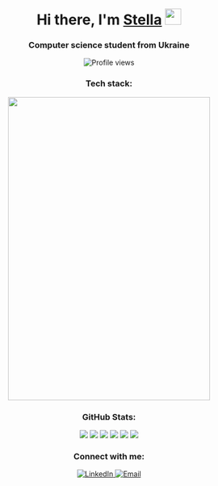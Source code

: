 <h1 align="center">Hi there, I'm <a href="https://github.com/P1ik0" target="_blank">Stella</a> 
<img src="https://github.com/blackcater/blackcater/raw/main/images/Hi.gif" height="32"/></h1>

<h3 align="center">Computer science student from Ukraine</h3>

<p align="center">
  <img src="https://komarev.com/ghpvc/?username=P1ik0&style=for-the-badge&color=blue" alt="Profile views" />
</p>

<h3 align="center">Tech stack:</h3>
<p align="center">
  <a href="https://skillicons.dev">
    <img src="https://skillicons.dev/icons?i=java,docker,cpp,postgres,spring,python,js,html,css,react&perline=5" style="width: 400px; height: 600;" />
  </a>
</p>

<h3 align="center">GitHub Stats:</h3>
<p align="center">
  <img src="http://github-profile-summary-cards.vercel.app/api/cards/profile-details?username=P1ik0&theme=omni" />
  <img src="http://github-profile-summary-cards.vercel.app/api/cards/repos-per-language?username=P1ik0&theme=omni" />
  <img src="http://github-profile-summary-cards.vercel.app/api/cards/most-commit-language?username=P1ik0&theme=omni" />
  <img src="http://github-profile-summary-cards.vercel.app/api/cards/stats?username=P1ik0&theme=omni" />
  <img src="http://github-profile-summary-cards.vercel.app/api/cards/productive-time?username=P1ik0&theme=omni&utcOffset=8" />
  <a href="https://git.io/streak-stats">
    <img src="http://github-readme-streak-stats.herokuapp.com?user=P1ik0&theme=radical&border_radius=5" />
  </a>
</p>

<h3 align="center">Connect with me:</h3>
<p align="center">
  <a href="https://www.linkedin.com/in/stella-demchenko-218247301/" target="_blank">
    <img src="https://img.shields.io/badge/LinkedIn-Stella%20Demchenko-blue?style=for-the-badge&logo=linkedin" alt="LinkedIn" />
  </a>
  <a href="mailto:stellademchenko@gmail.com">
    <img src="https://img.shields.io/badge/Email-stellademchenko@gmail.com-red?style=for-the-badge&logo=gmail" alt="Email" />
  </a>
</p>
